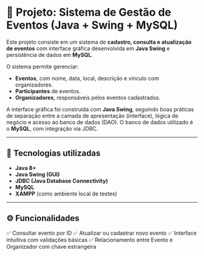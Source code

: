 # 📌 Projeto: Sistema de Gestão de Eventos (Java + Swing + MySQL)

Este projeto consiste em um sistema de **cadastro, consulta e atualização de eventos** com interface gráfica desenvolvida em **Java Swing** e persistência de dados em **MySQL**.

O sistema permite gerenciar:
- **Eventos**, com nome, data, local, descrição e vínculo com organizadores.
- **Participantes** de eventos.
- **Organizadores**, responsáveis pelos eventos cadastrados.

A interface gráfica foi construída com **Java Swing**, seguindo boas práticas de separação entre a camada de apresentação (interface), lógica de negócio e acesso ao banco de dados (DAO). O banco de dados utilizado é o **MySQL**, com integração via JDBC.

---

## 🔧 Tecnologias utilizadas

- **Java 8+**
- **Java Swing (GUI)**
- **JDBC (Java Database Connectivity)**
- **MySQL**
- **XAMPP** (como ambiente local de testes)
  
---
## ⚙️ Funcionalidades

✅ Consultar evento por ID
✅ Atualizar ou cadastrar novo evento
✅ Interface intuitiva com validações básicas
✅ Relacionamento entre Evento e Organizador com chave estrangeira
